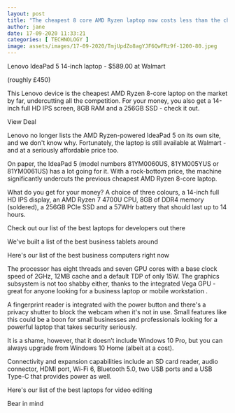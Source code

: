 ```yaml
---
layout: post
title: "The cheapest 8 core AMD Ryzen laptop now costs less than the cheapest Core i7 notebook"
author: jane 
date: 17-09-2020 11:33:21 
categories: [ TECHNOLOGY ] 
image: assets/images/17-09-2020/TmjUpdZo8agYJF6QwFRz9f-1200-80.jpeg
---
```

Lenovo IdeaPad 5 14-inch laptop - $589.00 at Walmart

(roughly £450)

This Lenovo device is the cheapest AMD Ryzen 8-core laptop on the market by far, undercutting all the competition. For your money, you also get a 14-inch full HD IPS screen, 8GB RAM and a 256GB SSD - check it out.



View Deal

Lenovo no longer lists the AMD Ryzen-powered IdeaPad 5 on its own site, and we don't know why. Fortunately, the laptop is still available at Walmart - and at a seriously affordable price too.

On paper, the IdeaPad 5 (model numbers 81YM0060US, 81YM005YUS or 81YM0061US) has a lot going for it. With a rock-bottom price, the machine significantly undercuts the previous cheapest AMD Ryzen 8-core laptop.

What do you get for your money? A choice of three colours, a 14-inch full HD IPS display, an AMD Ryzen 7 4700U CPU, 8GB of DDR4 memory (soldered), a 256GB PCIe SSD and a 57WHr battery that should last up to 14 hours.

Check out our list of the best laptops for developers out there

We've built a list of the best business tablets around

Here's our list of the best business computers right now

The processor has eight threads and seven GPU cores with a base clock speed of 2GHz, 12MB cache and a default TDP of only 15W. The graphics subsystem is not too shabby either, thanks to the integrated Vega GPU - great for anyone looking for a business laptop or mobile workstation .

A fingerprint reader is integrated with the power button and there's a privacy shutter to block the webcam when it's not in use. Small features like this could be a boon for small businesses and professionals looking for a powerful laptop that takes security seriously.

It is a shame, however, that it doesn’t include Windows 10 Pro, but you can always upgrade from Windows 10 Home (albeit at a cost).

Connectivity and expansion capabilities include an SD card reader, audio connector, HDMI port, Wi-Fi 6, Bluetooth 5.0, two USB ports and a USB Type-C that provides power as well.

Here's our list of the best laptops for video editing

Bear in mind